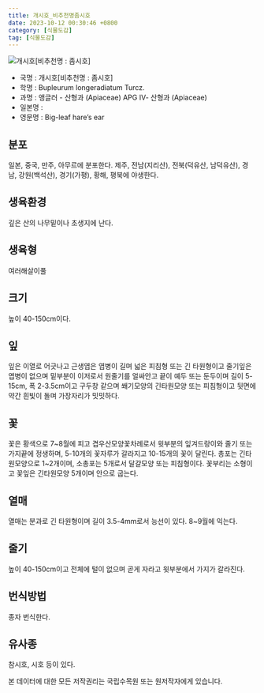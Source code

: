 ```yaml
---
title: 개시호_비추천명좀시호
date: 2023-10-12 00:30:46 +0800
category: [식물도감]
tag: [식물도감]
---
```




![개시호[비추천명 : 좀시호]](/fileUpload/plants/basic/Umbelliferae/Bupleurum/7407/1_th2.JPG)
- 국명 : 개시호[비추천명 : 좀시호]
- 학명 : Bupleurum longeradiatum Turcz.
- 과명 : 앵글러 - 산형과 (Apiaceae) APG Ⅳ- 산형과 (Apiaceae)
- 일본명 : 
- 영문명 : Big-leaf hare’s ear


## 분포
일본, 중국, 만주, 아무르에 분포한다. 제주, 전남(지리산), 전북(덕유산, 남덕유산), 경남, 강원(백석산), 경기(가평), 황해, 평북에 야생한다.
## 생육환경
깊은 산의 나무밑이나 초생지에 난다.
## 생육형
여러해살이풀
## 크기
높이 40-150cm이다.
## 잎
잎은 이열로 어긋나고 근생엽은 엽병이 길며 넓은 피침형 또는 긴 타원형이고 줄기잎은 엽병이 없으며 밑부분이 이저로서 원줄기를 얼싸안고 끝이 예두 또는 둔두이며 길이 5-15cm, 폭 2-3.5cm이고 구두창 같으며 쐐기모양의 긴타원모양 또는 피침형이고 뒷면에 약간 흰빛이 돌며 가장자리가 밋밋하다.
## 꽃
꽃은 황색으로 7~8월에 피고 겹우산모양꽃차례로서 윗부분의 잎겨드랑이와 줄기 또는 가지끝에 정생하며, 5-10개의 꽃자루가 갈라지고 10-15개의 꽃이 달린다. 총포는 긴타원모양으로 1~2개이며, 소총포는 5개로서 달걀모양 또는 피침형이다. 꽃부리는 소형이고 꽃잎은 긴타원모양 5개이며 안으로 굽는다.
## 열매
열매는 분과로 긴 타원형이며 길이 3.5-4mm로서 능선이 있다. 8~9월에 익는다. 
## 줄기
높이 40-150cm이고 전체에 털이 없으며 곧게 자라고 윗부분에서 가지가 갈라진다.
## 번식방법
종자 번식한다.
## 유사종
참시호, 시호 등이 있다.






본 데이터에 대한 모든 저작권리는 국립수목원 또는 원저작자에게 있습니다.
